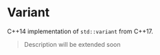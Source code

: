 # Variant

C++14 implementation of `std::variant` from  C++17.

> Description will be extended soon
